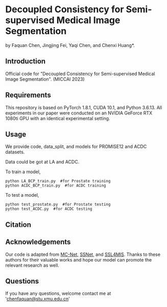 # Decoupled Consistency for Semi-supervised Medical Image Segmentation
by Faquan Chen, Jingjing Fei, Yaqi Chen, and Chenxi Huang*.
## Introduction
Official code for "Decoupled Consistency for Semi-supervised Medical Image Segmentation". (MICCAI 2023)
## Requirements
This repository is based on PyTorch 1.8.1, CUDA 10.1, and Python 3.6.13. All experiments in our paper were conducted on an NVIDIA GeForce RTX 1080ti GPU with an identical experimental setting.
## Usage
We provide code, data_split, and models for PROMISE12 and ACDC datasets.

Data could be got at LA and ACDC.

To train a model,
```
python LA_BCP_train.py  #for Prostate training
python ACDC_BCP_train.py  #for ACDC training
```
To test a model,
```
python test_prostate.py  #for Prostate testing
python test_ACDC.py  #for ACDC testing
```
## Citation

## Acknowledgements
Our code is adapted from [MC-Net](https://github.com/ycwu1997/MC-Net), [SSNet](https://github.com/ycwu1997/SS-Net), and [SSL4MIS](https://github.com/HiLab-git/SSL4MIS). Thanks to these authors for their valuable works and hope our model can promote the relevant research as well.
## Questions
If you have any questions, welcome contact me at 'chenfaquan@stu.xmu.edu.cn'
